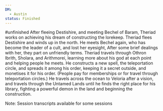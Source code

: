 ```yaml
---
DM:
  - Austin
status: Finished
---
```

#unfinished 
After fleeing Destishire, and meeting Bechel of Baram, Theriad works on achieving his dream of constructing the lorekeep.
Theriad flees Destishire and winds up in the north. He meets Bechel again, who has become the leader of a cult, and lost her eyesight, After some brief dealings with her, they part on unfriendly terms. Theriad travels through Othron Ibrith, Sholara, and Arithmorei, learning more about his god at each point and helping people he meets. He constructs a new spell, the teleportation circle, and spreads it among his order, keeping it a secret outside, and monetises it for his order. (People pay for memberships or for travel through teleportation circles.) He travels across the ocean to Veloria after a vision, and travels through the Untamed Lands until he finds the right place for his library, fighting a powerful demon in the land and beginning the construction.

Note: Session transcripts available for some sessions
